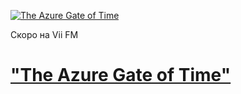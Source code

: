[![The Azure Gate of Time](https://viifm.art/data/image/353425643654364456___.jpg)][1]

Скоро на Vii FM

# ["The Azure Gate of Time"][1]
<!---
[![The Azure Gate of Time](https://viifm.art/data/image/f994ed8bd117be0a149363d45ca190d2.jpg)](https://t.me/viifm_lux/475)

Вышел сборник на Vii FM 

# ["The Azure Gate of Time"](https://t.me/viifm_lux/475)

---

- ### Thomas J. Curran
  Enchanted Forest

- ### Tartalo Music
  Journey Through the Highlands

- ### Riikka
  Sinuun Jäin

- ### James Newton Howard
  Fairy Dance

- ### Fox Amoore
  The Voice of Sinnah

- ### Celestial Aeon Project
  Misty Mountains

- ### Caroline Lavelle
  Moorlough Shore

- ### Ari Pulkkinen
  The Redwood Forest

- ### Bonnie Grace
  A Celtic Blessing

- ### Christoffer Moe Ditlevsen
  Far Over the Highlands
-->

[1]: https://t.me/viifm_lux
